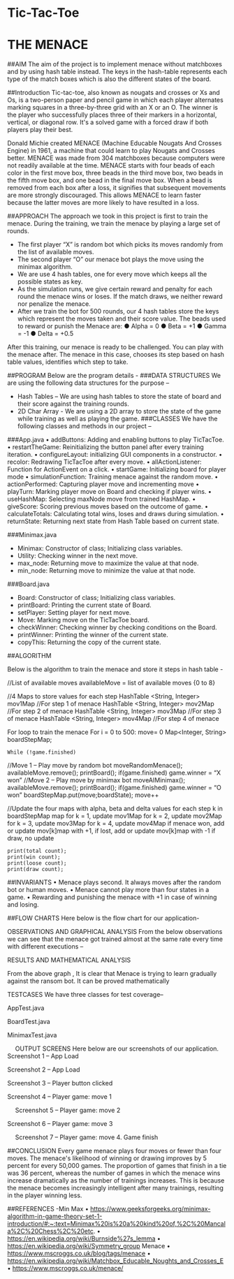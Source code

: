 # Tic-Tac-Toe
# THE MENACE


##AIM 
The aim of the project is to implement menace without matchboxes and by using hash table instead. The keys in the hash-table represents each type of the match boxes which is also the different states of the board.

##Introduction
Tic-tac-toe, also known as nougats and crosses or Xs and Os, is a two-person paper and pencil game in which each player alternates marking squares in a three-by-three grid with an X or an O. The winner is the player who successfully places three of their markers in a horizontal, vertical, or diagonal row. It's a solved game with a forced draw if both players play their best.

Donald Michie created MENACE (Machine Educable Nougats And Crosses Engine) in 1961, a machine that could learn to play Nougats and Crosses better. MENACE was made from 304 matchboxes because computers were not readily available at the time.
MENACE starts with four beads of each color in the first move box, three beads in the third move box, two beads in the fifth move box, and one bead in the final move box. When a bead is removed from each box after a loss, it signifies that subsequent movements are more strongly discouraged. This allows MENACE to learn faster because the latter moves are more likely to have resulted in a loss.

##APPROACH
The approach we took in this project is first to train the menace. 
During the training, we train the menace by playing a large set of rounds. 
-	The first player “X” is random bot which picks its moves randomly from the list of available moves.
-	The second player “O” our menace bot plays the move using the minimax algorithm. 
-	We are use 4 hash tables, one for every move which keeps all the possible states as key.
-	As the simulation runs, we give certain reward and penalty for each round the menace wins or loses. If the match draws, we neither reward nor penalize the menace. 
-	After we train the bot for 500 rounds, our 4 hash tables store the keys which represent the moves taken and their score value.
The beads used to reward or punish the Menace are:
● Alpha = 0
● Beta = +1
● Gamma = -1 
● Delta = +0.5

After this training, our menace is ready to be challenged. You can play with the menace after. The menace in this case, chooses its step based on hash table values, identifies which step to take.

##PROGRAM
Below are the program details - 
###DATA STRUCTURES
We are using the following data structures for the purpose – 
-	Hash Tables – We are using hash tables to store the state of board and their score against the training rounds. 
-	2D Char Array  - We are using a 2D array to store the state of the game while training as well as playing the game.
###CLASSES
We have the following classes and methods in our project – 

###App.java
•	addButtons: Adding and enabling buttons to play TicTacToe.
•	restartTheGame: Reinitializing the button panel after every training       iteration.
•	configureLayout: initializing GUI components in a constructor.
•	recolor: Redrawing TicTacToe after every move.
•	allActionListener: Function for ActionEvent on a click.
•	startGame: Initializing board for player mode
•	simulationFunction: Training menace against the random move.
•	actionPerformed: Capturing player move and incrementing move
•	playTurn: Marking player move on Board and checking if player wins.
•	useHashMap: Selecting maxNode move from trained HashMap.
•	giveScore: Scoring previous moves based on the outcome of game.
•	calculateTotals: Calculating total wins, loses and draws during simulation.
•	returnState: Returning next state from Hash Table based on current state.

###Minimax.java
-	Minimax: Constructor of class; Initializing class variables.
-	Utility: Checking winner in the next move.
-	max_node: Returning move to maximize the value at that node.
-	min_node: Returning move to minimize the value at that node.


###Board.java
-	Board: Constructor of class; Initializing class variables.
-	printBoard: Printing the current state of Board.
-	setPlayer: Setting player for next move.
-	Move: Marking move on the TicTacToe board.
-	checkWinner: Checking winner by checking conditions on the Board.
-	printWinner: Printing the winner of the current state.
-	copyThis: Returning the copy of the current state.

##ALGORITHM

Below is the algorithm to train the menace and store it steps in hash table - 

//List of available moves
availableMove = list of available moves {0 to 8}

//4 Maps to store values for each step
HashTable <String, Integer>  mov1Map  //For step 1 of menace
HashTable <String, Integer>  mov2Map  //For step 2 of menace
HashTable <String, Integer>  mov3Map  //For step 3 of menace
HashTable <String, Integer>  mov4Map  //For step 4 of menace

For loop to train the menace 
For i = 0 to 500:
	move= 0
Map<Integer, String> boardStepMap;

	While (!game.finished)
//Move 1 – Play move by random bot
		moveRandomMenace();
		availableMove.remove();
printBoard();
		if(game.finished)
			game.winner = “X won”
//Move 2 – Play move by minimax bot 
moveAIMinimax();
		availableMove.remove();
printBoard();
if(game.finished)
			game.winner = “O won”
		boardStepMap.put(move;boardState);
		move++

//Update the four maps with alpha, beta and delta values for each step 
	k in boardStepMap map
for k = 1, update mov1Map
for k = 2, update mov2Map
for k = 3, update mov3Map
for k = 4, update mov4Map
		if menace won, add or update mov[k]map with +1,
		if lost, add or update mov[k]map with -1
		if draw, no update

	print(total count);
	print(win count);
	print(loose count);
	print(draw count);


##INVARIANTS
•	Menace plays second. It always moves after the random bot or human moves.
•	Menace cannot play more than four states in a game.
•	Rewarding and punishing the menace with +1 in case of winning and losing.

##FLOW CHARTS
Here below is the flow chart for our application- 

 

OBSERVATIONS AND GRAPHICAL ANALYSIS
From the below observations we can see that the menace got trained almost at the same rate every time with different executions – 

 
 

RESULTS AND MATHEMATICAL ANALYSIS

From the above graph , It is clear that Menace is trying to learn gradually against the ransom bot. 
It can be proved mathematically  

 

TESTCASES
We have three classes for test coverage–

AppTest.java

  

BoardTest.java

 

MinimaxTest.java

 
 
OUTPUT SCREENS
Here below are our screenshots of our application.
Screenshot 1 – App Load
	
 

Screenshot 2 – App Load 

  
Screenshot 3 – Player button clicked

 

Screenshot 4 – Player game: move 1

 

 
Screenshot 5 – Player game: move 2

 

Screenshot 6 – Player game: move 3

 



 
Screenshot 7 – Player game: move 4. Game finish

 

##CONCLUSION
Every game menace plays four moves or fewer than four moves. The menace's likelihood of winning or drawing improves by 5 percent for every 50,000 games. The proportion of games that finish in a tie was 36 percent, whereas the number of games in which the menace wins increase dramatically as the number of trainings increases. This is because the menace becomes increasingly intelligent after many trainings, resulting in the player winning less.

##REFERENCES
-Min Max
•	https://www.geeksforgeeks.org/minimax-algorithm-in-game-theory-set-1-introduction/#:~:text=Minimax%20is%20a%20kind%20of,%2C%20Mancala%2C%20Chess%2C%20etc.
•	https://en.wikipedia.org/wiki/Burnside%27s_lemma
•	https://en.wikipedia.org/wiki/Symmetry_group
Menace
•	https://www.mscroggs.co.uk/blog/tags/menace
•	https://en.wikipedia.org/wiki/Matchbox_Educable_Noughts_and_Crosses_E
•	https://www.mscroggs.co.uk/menace/
